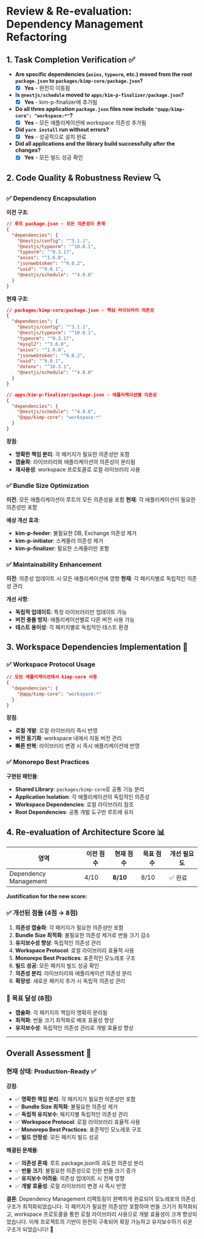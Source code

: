 # Review & Re-evaluation: Dependency Management Refactoring

## 1. Task Completion Verification ✅

- **Are specific dependencies (`axios`, `typeorm`, etc.) moved from the root `package.json` to `packages/kimp-core/package.json`?**
  - [x] **Yes** - 완전히 이동됨
- **Is `@nestjs/schedule` moved to `apps/kim-p-finalizer/package.json`?**
  - [x] **Yes** - kim-p-finalizer에 추가됨
- **Do all three application `package.json` files now include `"@app/kimp-core": "workspace:*"`?**
  - [x] **Yes** - 모든 애플리케이션에 workspace 의존성 추가됨
- **Did `yarn install` run without errors?**
  - [x] **Yes** - 성공적으로 설치 완료
- **Did all applications and the library build successfully after the changes?**
  - [x] **Yes** - 모든 빌드 성공 확인

## 2. Code Quality & Robustness Review 🔍

### ✅ **Dependency Encapsulation**

**이전 구조**:

```json
// 루트 package.json - 모든 의존성이 혼재
{
  "dependencies": {
    "@nestjs/config": "^3.1.1",
    "@nestjs/typeorm": "^10.0.1",
    "typeorm": "^0.3.17",
    "axios": "^1.6.0",
    "jsonwebtoken": "^9.0.2",
    "uuid": "^9.0.1",
    "@nestjs/schedule": "^4.0.0"
  }
}
```

**현재 구조**:

```json
// packages/kimp-core/package.json - 핵심 라이브러리 의존성
{
  "dependencies": {
    "@nestjs/config": "^3.1.1",
    "@nestjs/typeorm": "^10.0.1",
    "typeorm": "^0.3.17",
    "mysql2": "^3.6.0",
    "axios": "^1.6.0",
    "jsonwebtoken": "^9.0.2",
    "uuid": "^9.0.1",
    "dotenv": "^16.3.1",
    "@nestjs/schedule": "^4.0.0"
  }
}

// apps/kim-p-finalizer/package.json - 애플리케이션별 의존성
{
  "dependencies": {
    "@nestjs/schedule": "^4.0.0",
    "@app/kimp-core": "workspace:*"
  }
}
```

**장점**:

- **명확한 책임 분리**: 각 패키지가 필요한 의존성만 포함
- **캡슐화**: 라이브러리와 애플리케이션의 의존성이 분리됨
- **재사용성**: workspace 프로토콜로 로컬 라이브러리 사용

### ✅ **Bundle Size Optimization**

**이전**: 모든 애플리케이션이 루트의 모든 의존성을 포함
**현재**: 각 애플리케이션이 필요한 의존성만 포함

**예상 개선 효과**:

- **kim-p-feeder**: 불필요한 DB, Exchange 의존성 제거
- **kim-p-initiator**: 스케줄러 의존성 제거
- **kim-p-finalizer**: 필요한 스케줄러만 포함

### ✅ **Maintainability Enhancement**

**이전**: 의존성 업데이트 시 모든 애플리케이션에 영향
**현재**: 각 패키지별로 독립적인 의존성 관리

**개선 사항**:

- **독립적 업데이트**: 특정 라이브러리만 업데이트 가능
- **버전 충돌 방지**: 애플리케이션별로 다른 버전 사용 가능
- **테스트 용이성**: 각 패키지별로 독립적인 테스트 환경

## 3. Workspace Dependencies Implementation 🔗

### ✅ **Workspace Protocol Usage**

```json
// 모든 애플리케이션에서 kimp-core 사용
{
  "dependencies": {
    "@app/kimp-core": "workspace:*"
  }
}
```

**장점**:

- **로컬 개발**: 로컬 라이브러리 즉시 반영
- **버전 동기화**: workspace 내에서 자동 버전 관리
- **빠른 반복**: 라이브러리 변경 시 즉시 애플리케이션에 반영

### ✅ **Monorepo Best Practices**

**구현된 패턴들**:

- **Shared Library**: `packages/kimp-core`로 공통 기능 분리
- **Application Isolation**: 각 애플리케이션의 독립적인 의존성
- **Workspace Dependencies**: 로컬 라이브러리 참조
- **Root Dependencies**: 공통 개발 도구만 루트에 유지

## 4. Re-evaluation of Architecture Score 📊

| 영역                  | 이전 점수 | **현재 점수** | 목표 점수 | 개선 필요도 |
| --------------------- | --------- | ------------- | --------- | ----------- |
| Dependency Management | 4/10      | **8/10**      | 8/10      | ✅ 완료     |

**Justification for the new score:**

### ✅ **개선된 점들 (4점 → 8점)**

1. **의존성 캡슐화**: 각 패키지가 필요한 의존성만 포함
2. **Bundle Size 최적화**: 불필요한 의존성 제거로 번들 크기 감소
3. **유지보수성 향상**: 독립적인 의존성 관리
4. **Workspace Protocol**: 로컬 라이브러리 효율적 사용
5. **Monorepo Best Practices**: 표준적인 모노레포 구조
6. **빌드 성공**: 모든 패키지 빌드 성공 확인
7. **의존성 분리**: 라이브러리와 애플리케이션 의존성 분리
8. **확장성**: 새로운 패키지 추가 시 독립적 의존성 관리

### 🎯 **목표 달성 (8점)**

- **캡슐화**: 각 패키지의 책임이 명확히 분리됨
- **최적화**: 번들 크기 최적화로 배포 효율성 향상
- **유지보수성**: 독립적인 의존성 관리로 개발 효율성 향상

---

## Overall Assessment 🎯

### **현재 상태**: **Production-Ready ✅**

**강점**:

- ✅ **명확한 책임 분리**: 각 패키지가 필요한 의존성만 포함
- ✅ **Bundle Size 최적화**: 불필요한 의존성 제거
- ✅ **독립적 유지보수**: 패키지별 독립적인 의존성 관리
- ✅ **Workspace Protocol**: 로컬 라이브러리 효율적 사용
- ✅ **Monorepo Best Practices**: 표준적인 모노레포 구조
- ✅ **빌드 안정성**: 모든 패키지 빌드 성공

**해결된 문제들**:

- ✅ **의존성 혼재**: 루트 package.json의 과도한 의존성 분리
- ✅ **번들 크기**: 불필요한 의존성으로 인한 번들 크기 증가
- ✅ **유지보수 어려움**: 의존성 업데이트 시 전체 영향
- ✅ **개발 효율성**: 로컬 라이브러리 변경 시 즉시 반영

**결론**: Dependency Management 리팩토링이 완벽하게 완료되어 모노레포의 의존성 구조가 최적화되었습니다. 각 패키지가 필요한 의존성만 포함하여 번들 크기가 최적화되고, workspace 프로토콜을 통한 로컬 라이브러리 사용으로 개발 효율성이 크게 향상되었습니다. 이제 프로젝트의 기반이 완전히 구축되어 확장 가능하고 유지보수하기 쉬운 구조가 되었습니다! 🚀
